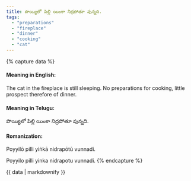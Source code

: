 ```yaml
---
title: పొయ్యిలో పిల్లి యింకా నిద్రపోతూ వున్నది.
tags:
  - "preparations"
  - "fireplace"
  - "dinner"
  - "cooking"
  - "cat"
---
```


{% capture data %}
#### Meaning in English:
The cat in the fireplace is still sleeping.
No preparations for cooking, little prospect therefore of dinner.

#### Meaning in Telugu:
పొయ్యిలో పిల్లి యింకా నిద్రపోతూ వున్నది.

#### Romanization:
Poyyilō pilli yiṅkā nidrapōtū vunnadi.

Poyyilo pilli yinka nidrapotu vunnadi.
{% endcapture %}

{{ data | markdownify }}


